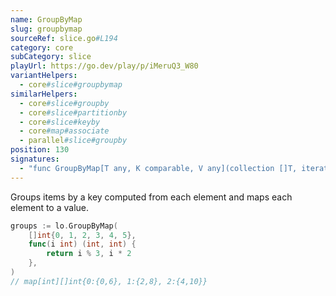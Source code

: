 ```yaml
---
name: GroupByMap
slug: groupbymap
sourceRef: slice.go#L194
category: core
subCategory: slice
playUrl: https://go.dev/play/p/iMeruQ3_W80
variantHelpers:
  - core#slice#groupbymap
similarHelpers:
  - core#slice#groupby
  - core#slice#partitionby
  - core#slice#keyby
  - core#map#associate
  - parallel#slice#groupby
position: 130
signatures:
  - "func GroupByMap[T any, K comparable, V any](collection []T, iteratee func(item T) (K, V)) map[K][]V"
---
```


Groups items by a key computed from each element and maps each element to a value.

```go
groups := lo.GroupByMap(
    []int{0, 1, 2, 3, 4, 5},
    func(i int) (int, int) {
        return i % 3, i * 2
    },
)
// map[int][]int{0:{0,6}, 1:{2,8}, 2:{4,10}}
```


